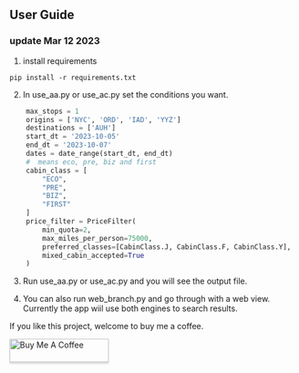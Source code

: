 ## User Guide
### update Mar 12 2023
1. install requirements
```
pip install -r requirements.txt
```
2. In use_aa.py or use_ac.py set the conditions you want.
```python
    max_stops = 1
    origins = ['NYC', 'ORD', 'IAD', 'YYZ']
    destinations = ['AUH']
    start_dt = '2023-10-05'
    end_dt = '2023-10-07'
    dates = date_range(start_dt, end_dt)
    #  means eco, pre, biz and first
    cabin_class = [
        "ECO",
        "PRE",
        "BIZ",
        "FIRST"
    ]
    price_filter = PriceFilter(
        min_quota=2,
        max_miles_per_person=75000,
        preferred_classes=[CabinClass.J, CabinClass.F, CabinClass.Y],
        mixed_cabin_accepted=True
    )
```
3. Run use_aa.py or use_ac.py and you will see the output file.

4. You can also run web_branch.py and go through with a web view. Currently the app wiil use both engines to search results.


If you like this project, welcome to buy me a coffee.

<a href="https://www.buymeacoffee.com/xmsley" target="_blank"><img src="https://www.buymeacoffee.com/assets/img/custom_images/orange_img.png" alt="Buy Me A Coffee" style="height: 41px !important;width: 174px !important;box-shadow: 0px 3px 2px 0px rgba(190, 190, 190, 0.5) !important;-webkit-box-shadow: 0px 3px 2px 0px rgba(190, 190, 190, 0.5) !important;" ></a>

